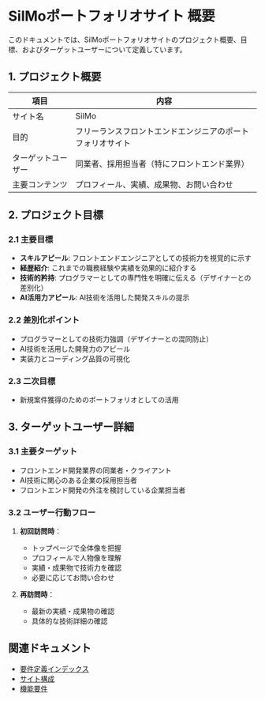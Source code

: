 # SilMoポートフォリオサイト 概要

このドキュメントでは、SilMoポートフォリオサイトのプロジェクト概要、目標、およびターゲットユーザーについて定義しています。

## 1. プロジェクト概要

| 項目 | 内容 |
|-----|-----|
| サイト名 | SilMo |
| 目的 | フリーランスフロントエンドエンジニアのポートフォリオサイト |
| ターゲットユーザー | 同業者、採用担当者（特にフロントエンド業界） |
| 主要コンテンツ | プロフィール、実績、成果物、お問い合わせ |

## 2. プロジェクト目標

### 2.1 主要目標
- **スキルアピール**: フロントエンドエンジニアとしての技術力を視覚的に示す
- **経歴紹介**: これまでの職務経験や実績を効果的に紹介する
- **技術的矜持**: プログラマーとしての専門性を明確に伝える（デザイナーとの差別化）
- **AI活用力アピール**: AI技術を活用した開発スキルの提示

### 2.2 差別化ポイント
- プログラマーとしての技術力強調（デザイナーとの混同防止）
- AI技術を活用した開発力のアピール
- 実装力とコーディング品質の可視化

### 2.3 二次目標
- 新規案件獲得のためのポートフォリオとしての活用

## 3. ターゲットユーザー詳細

### 3.1 主要ターゲット
- フロントエンド開発業界の同業者・クライアント
- AI技術に関心のある企業の採用担当者
- フロントエンド開発の外注を検討している企業担当者

### 3.2 ユーザー行動フロー
1. **初回訪問時**：
   - トップページで全体像を把握
   - プロフィールで人物像を理解
   - 実績・成果物で技術力を確認
   - 必要に応じてお問い合わせ

2. **再訪問時**：
   - 最新の実績・成果物の確認
   - 具体的な技術詳細の確認

## 関連ドキュメント

- [要件定義インデックス](./index.md)
- [サイト構成](./サイト構成.md)
- [機能要件](./機能要件.md) 